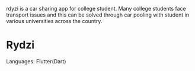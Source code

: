 rdyzi is a car sharing app for college student. Many college students face transport issues and this can be solved through car pooling with student in various universities across the country.
# Rydzi
Languages: Flutter(Dart)
